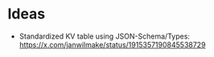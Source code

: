 # Ideas

- Standardized KV table using JSON-Schema/Types: https://x.com/janwilmake/status/1915357190845538729
